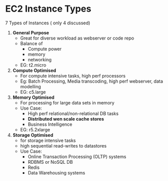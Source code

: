 
# EC2 Instance Types

7 Types of Instances ( only 4 discussed)

1. **General Purpose**
	-  Great for diverse workload as webserver or code repo
	- Balance of 
		- Compute power
		- memory
		- networking
	- EG: t2.micro
2. **Compute Optimised**
	- For compute intensive tasks, high perf processors
	- Eg: Batch Processing, Media transcoding, high perf webserver, data modelling
	- EG: c5.large
3. **Memory Optimised**
	- For processing for large data sets in memory
	- Use Case: 
		- High perf relational/non-relational DB tasks
		- **Distributed wen scale cache stores**
		- Business Intelligence
	- EG: r5.2xlarge
4. **Storage Optimised**
	- for storage intensive tasks
	- high sequential read-writes to datastores
	- Use Case:
		- Online Transaction Processing (OLTP) systems
		- RDBMS or NoSQL DB
		- Redis
		- Data Warehousing systems
